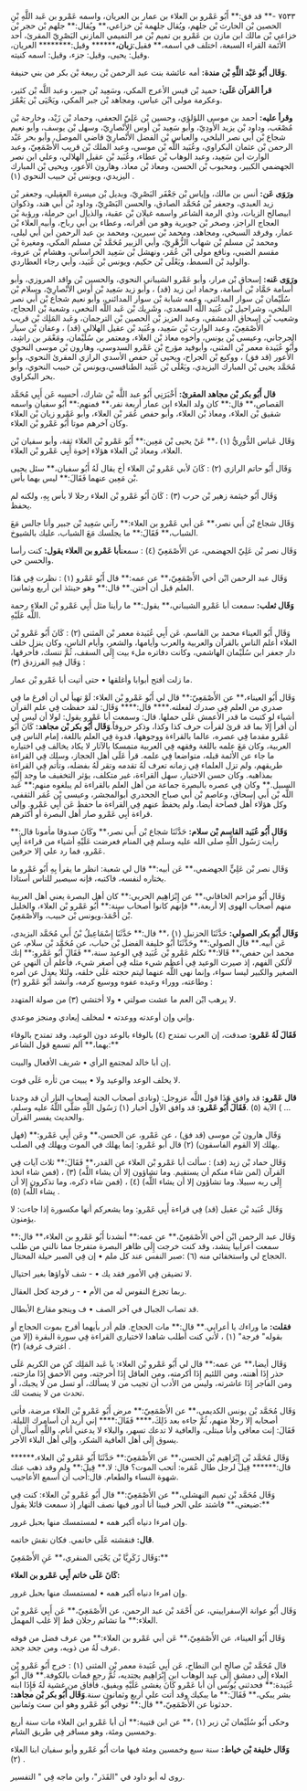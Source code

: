 ٧٥٣٣ -** قد فق:** أَبُو عَمْرو بن العلاء بن عمار بن العريان، واسمه عَمْرو بن عَبد اللَّهِ بْنِ الحصين بْن الحارث بْن جلهم، ويُقال جلهمة بْن خزاعي،** ويُقال:** جلهم بْن حجر بْن خزاعي بْن مالك ابن مازن بن عَمْرو بن تميم بْن مر التميمي المازني البَصْرِيّ المقرئ، أحد الأئمة القراء السبعة، اختلف في اسمه،** فقيل:**زبان،******** وقيل:******** العريان، وقيل: يحيى، وقيل: جزء، وقيل: اسمه كنيته.

**وَقَال أَبُو عَبْد اللَّهِ بْن مندة:** أمه عائشة بنت عبد الرحمن بْن ربيعة بْن بكر من بني حنيفة.

**قرأ القرآن عَلَى:** حميد بْن قيس الأعرج المكي، وسَعِيد بْن جبير، وعبد اللَّه بْن كثير، وعكرمة مولى ابْن عباس، ومجاهد بْن جبر المكي، ويَحْيَى بْن يَعْمَُرَ.

**وقرأ عليه:** أحمد بن موسى اللؤلؤي، وحسين بْن عَلِيّ الجعفي، وحماد بْن زَيْد، وخارجة بْن مُصْعَب، وداود بْن يزيد الأَودِيّ، وأبو سَعِيد بْن أوس الأَنْصارِيّ، وسهل بْن يوسف، وأبو نعيم شجاع بْن أَبي نصر البلخي، والعباس بْن الفضل الأَنْصارِيّ قاضي الموصل، وأبو بحر عَبْد الرحمن بْن عثمان البكراوي، وعُبَيد اللَّه بْن موسى، وعبد الملك بْن قريب الأَصْمَعِيّ، وعبد الوارث ابن سَعِيد، وعبد الوهاب بْن عطاء، وعُبَيد بْن عقيل الهلالي، وعلي ابن نصر الجهضمي الكبير، ومحبوب بْن الحسن، ومعاذ بْن معاذ، وهارون الأَعور، ويحيى بْن المبارك اليزيدي، ويونس بْن حبيب النحوي (١) .

**ورَوَى عَن:** أنس بن مالك، وإياس بْن جَعْفَر البَصْرِيّ، وبديل بْن ميسرة العقيلي، وجعفر بْن زيد العبدي، وجعفر بْن مُحَمَّد الصادق، والحسن البَصْرِيّ، وداود بْن أَبي هند، وذكوان ابيصالح الزيات، وذي الرمة الشاعر واسمه غيلان بْن عقبة، والذيال ابن حرملة، ورؤبة بْن العجاج الراجز، وصخر بْن جويرية وهو من أقرانه، وعطاء بن أَبي رباح، وأبيه العلاء بْن عمار، وفرقد السبخي، ومجاهد، ومحمد بْن سيرين، ومحمد بن عبد الرحمن ابن أَبي ليلى، ومحمد بْن مسلم بْن شهاب الزُّهْرِيّ، وأبي الزبير مُحَمَّد بْن مسلم المكي، ومغيرة بْن مقسم الضبي، ونافع مولى ابْن عُمَر، ونهشل بْن سَعِيد الخراساني، وهشام بْن عروة، والوليد بْن السمط، ويَعْلَى بْن حكيم، ويونس بْن عُبَيد، وأبي رجاء العطاردي.

**ورَوَى عَنه:** إسحاق بْن مرار، وأبو عَمْرو الشيباني النحوي، والحسين بْن واقد المروزي، وأبو أسامة حَمَّاد بْن أسامة، وحماد ابن زيد (قد) ، وأبو زيد سَعِيد بْن أوس الأَنْصارِيّ، وسلام بْن سُلَيْمان بْن سوار المدائني، وعمه شبابة بْن سوار المدائني، وأبو نعيم شجاع بْن أَبي نصر البلخي، وشراحيل بْن عُبَيد اللَّه السعدي، وشَرِيك بْن عَبد اللَّه النخعي، وشعبة بْن الحجاج، وشعيب بْن إسحاق الدمشقي، وعبد العزيز بْن الحصين بْن الترجمان، وعَبد المَلِك بْن قريب الأَصْمَعِيّ، وعبد الوارث بْن سَعِيد، وعُبَيد بْن عقيل الهلالي (قد) ، وعفان بْن سيار الجرجاني، وعيسى بْن يونس، وأخوه معاذ بْن العلاء، ومعتمر بن سُلَيْمان، ومَعْمَر بن راشِد، وأَبُو عُبَيدة معمر بْن المثنى، وأبوفيد مؤرج بْن عَمْرو السدوسي، وهارون بْن موسى النحوي الأَعور (قد فق) ، ووكيع بْن الجراح، ويحيى بْن حفص الأسدي الرازي المقرئ النحوي، وأبو مُحَمَّد يحيى بْن المبارك اليزيدي، ويَعْلَى بْن عُبَيد الطنافسي،ويونس بْن حبيب النحوي، وأبو بحر البكراوي.

**قال أَبُو بكر بْن مجاهد المقرئ:** أَخْبَرَنِي أَبُو عبد اللَّه بْن شارك، أحسبه عَن أَبِي مُحَمَّد القصاص،** قال:** كان ولد العلاء ابن عمار أربعة نفر،** فمنهم:** أَبُو سفيان واسمه شقيق بْن العلاء، ومعاذ بْن العلاء، وأبو حفص عُمَر بْن العلاء، وأبو عَمْرو زيان بْن العلاء وكان آخرهم موتا أَبُو عَمْرو بْن العلاء.

وَقَال عَباس الدُّورِيُّ (١) ،** عَنْ يحيى بْن مَعِين:** أَبُو عَمْرو بْن العلاء ثقة، وأبو سفيان بْن العلاء، ومعاذ بْن العلاء هؤلاء إخوة أَبِي عَمْرو بْن العلاء.

وَقَال أَبُو حاتم الرازي (٢) : كَانَ لأبي عَمْرو بْن العلاء أخ يقال لَهُ أَبُو سفيان،** سئل يحيى بْن مَعِين عنهما فَقَالَ:** ليس بهما بأس.

وَقَال أَبُو خيثمة زهير بْن حرب (٣) : كَانَ أَبُو عَمْرو بْن العلاء رجلا لا بأس بِهِ، ولكنه لم يحفظ.

وَقَال شجاع بْن أَبي نصر،** عَن أبي عَمْرو بن العلاء:** رآني سَعِيد بْن جبير وأنا جالس مَعَ الشباب،** فَقَالَ:** ما يجلسك مَعَ الشباب، عليك بالشيوخ.

وَقَال نصر بْن عَلِيّ الجهضمي، عن الأَصْمَعِيّ (٤) : سمعت**أبا عَمْرو بن العلاء يقول:** كنت رأسا والحسن حي.

وَقَال عبد الرحمن ابْن أخي الأَصْمَعِيّ،** عن عمه:** قال أَبُو عَمْرو (١) : نظرت فِي هَذَا العلم قبل أن أختن.** قال:** وهو حينئذ ابن أربع وثمانين.

**وَقَال ثعلب:** سمعت أبا عَمْرو الشيباني،** يقول:** ما رأينا مثل أَبِي عَمْرو بْن العلاء رحمة اللَّه عَلَيْهِ.

وَقَال أَبُو العيناء محمد بن القاسم، عَن أَبِي عُبَيدة معمر بْن المثنى (٢) : كَانَ أَبُو عَمْرو بْن العلاء أعلم الناس بالقرآن والعربية والعرب وأيامها، والشعر، وأيام الناس، وكان ينزل خلف دار جعفر ابن سُلَيْمان الهاشمي، وكانت دفاتره ملء بيت إِلَى السقف، ثُمَّ تنسك، فأحرقها، وَقَال فِيهِ الفرزدق (٣) :

ما زلت أفتح أبوابا وأغلقها • حتى أتيت أبا عَمْرو بْن عمار.

وَقَال أَبُو العيناء،** عن الأَصْمَعِيّ:** قال لي أَبُو عَمْرو بْن العلاء: لَوْ تهيأ لي أن أفرغ ما فِي صدري من العلم فِي صدرك لفعلته.**** قال:**** وَقَال: لقد حفظت فِي علم القرآن أشياء لو كتبت ما قدر الأعمش عَلَى حملها. قال: وسمعت أبا عَمْرو يقول: لولا أن ليس لي أن أقرأ إلا بما قد قرئ لقرأت حرف كذا وكذا، وذكر حروفاً.**وَقَال أَبُو بكر بْن مجاهد:** كَانَ أَبُو عَمْرو مقدما فِي عصره، عالما بالقراءة ووجوهها، قدوة فِي العلم باللغة، إمام الناس فِي العربية، وكان مَعَ علمه باللغة وفقهه فِي العربية متمسكا بالآثار لا يكاد يخالف فِي اختياره ما جاء عن الأئمة قبله، متواضعا فِي علمه. قرأ عَلَى أهل الحجاز، وسلك فِي القراءة طريقهم، ولم تزل العلماء فِي زمانه تعرف لَهُ تقدمه وتقر لَهُ بفضله، وتأتم فِي القراءة بمذاهبه. وكان حسن الاختيار، سهل القراءة، غير متكلف، يؤثر التخفيف ما وجد إِلَيْهِ السبيل.** وكان فِي عصره بالبصرة جماعة من أهل العلم بالقراءة لم يبلغوه منهم:** عَبد اللَّه بْن أَبي إسحاق، وعاصم بْن أَبي صباح الجحدري أبوالمجشر، وعيسى بْن عُمَر الثقفي، وكل هؤلاء أهل فصاحة أيضا، ولم يحفظ عنهم فِي القراءة ما حفظ عَن أَبِي عَمْرو. وإلى قراءة أَبِي عَمْرو صار أهل البصرة أو أكثرهم.

**وَقَال أَبُو عُبَيد القاسم بْن سلام:** حَدَّثَنَا شجاع بْن أَبي نصر،** وكَانَ صدوقا مأمونا قال:** رأيت رَسُول اللَّهِ صلى الله عليه وسلم فِي المنام فعرضت عَلَيْهِ أشياء من قراءة أَبِي عَمْرو، فما رد علي إلا حرفين.

وَقَال نصر بْن عَلِيٍّ الجهضمي،** عَن أبيه:** قال لي شعبة: انظر ما يقرأ بِهِ أَبُو عَمْرو ما يختاره لنفسه، فاكتبه، فإنه سيصير للناس أستاذا.

وَقَال أَبُو مزاحم الخاقاني،** عن إِبْرَاهِيم الحربي:** كان أهل البصرة يعني أهل العربية منهم أصحاب الهوى إلا أربعة،** فإنهم كانوا أصحاب سنة:** أَبُو عَمْرو بْن العلاء، والخليل بْن أَحْمَدَ،ويونس بْن حبيب، والأَصْمَعِيّ.

**وَقَال أَبُو بكر الصولي:** حَدَّثَنَا الحزنبل (١) ،** قال:** حَدَّثَنَا إِسْمَاعِيلُ بْنُ أَبي مُحَمَّد اليزيدي، عَن أبيه.** قال الصولي:** وحَدَّثَنَا أَبُو خليفة الفضل بْن حباب، عن مُحَمَّد بْن سلام، عن محمد ابن حفص،** قَالا:** تكلم عَمْرو بْن عُبَيد فِي الوعيد سنة،** فَقَالَ أَبُو عَمْرو:** إنك لألكن الفهم، إذ صيرت الوعيد فِي أعظم شيء مثله فِي أصغر شيء، فأعلم أن النهي عن الصغير والكبير ليسا سواء، وإنما نهى اللَّه عنهما ليتم حجته عَلَى خلقه، ولئلا يعدل عن أمره وطاعته، ووراء وعيده عفوه ووسيع كرمه، وأنشد أَبُو عَمْرو (٢) :

لا يرهب ابْن العم ما عشت صولتي • ولا أختشي (٣) من صولة المتهدد.

وإني وإن أوعدته ووعدته • لمخلف إيعادي ومنجز موعدي.

**فَقَالَ لَهُ عَمْرو:** صدقت، إن العرب تمتدح (٤) بالوفاء بالوعد دون الوعيد، وقد تمتدح بالوفاء بهما،** ألم تسمع قول الشاعر:**

إن أبا خالد لمجتمع الرأي • شريف الأفعال والبيت.

لا يخلف الوعد والوعيد ولا • يبيت من ثأره عَلَى فوت.

**قال عَمْرو:** قد وافق هَذَا قول اللَّه عزوجل: (ونادى أصحاب الجنة أصحاب النار أن قد وجدنا ... ) الآية (٥) .**فَقَالَ أَبُو عَمْرو:** قد وافق الأول أخبار (١) رَسُول اللَّهِ صَلَّى اللَّهُ عليه وسلم، والحديث يفسر القرآن.

وَقَال هارون بْن موسى (قد فق) ، عن عَمْرو، عن الحسن،** وعَن أَبِي عَمْرو:** (فهل يهلك إلا القوم الفاسقون) (٢) قال أبو عَمْرو: إنما يهلك في الموت ويهلك فِي الصلب.

وَقَال حماد بْن زيد (قد) : سألت أبا عَمْرو بْن العلاء عن القدر،** فَقَالَ:** ثلاث آيات فِي القرآن (لمن شاء منكم أن يستقيم. وما تشاؤون إلا أن يشاء اللَّه) (٣) ، (فمن شاء اتخذ إِلَى ربه سبيلا، وما تشاؤون إلا أن يشاء اللَّه) (٤) ، (فمن شاء ذكره، وما تذكرون إلا أن يشاء اللَّه) (٥) .

وَقَال عُبَيد بْن عقيل (قد) فِي قراءة أَبِي عَمْرو: وما يشعركم أنها مكسورة إذا جاءت: لا يؤمنون.

وَقَال عبد الرحمن ابْن أخي الأَصْمَعِيّ،** عن عمه:** أنشدنا أَبُو عَمْرو بن العلاء،** قال:** سمعت أعرابيا ينشد، وقد كنت خرجت إِلَى ظاهر البصرة متفرجا مما نالني من طلب الحجاج لي واستخفائي منه (٦) :صبر النفس عند كل ملم • إن فِي الصبر حيلة المحتال.

لا تضيقن فِي الأمور فقد يك • - شف لأواؤها بغير احتيال.

ربما تجزع النفوس له من الأم • - ر فرجة كحل العقال.

قد تصاب الجبال في آخر الصف • ف وينجو مقارع الأبطال.

**فقلت:** ما وراءك يا أعرابي.** قال:** مات الحجاج. فلم أدر بأيهما أفرح بموت الحجاج أو بقوله" فرجة" (١) ، لأني كنت أطلب شاهدا لاختياري القراءة فِي سورة البقرة (إلا من اغترف غرفة) (٢) .

وَقَال أيضا،** عن عمه:** قال لي أَبُو عَمْرو بْن العلاء: يا عَبد المَلِك كن من الكريم عَلَى حذر إِذَا أهنته، ومن اللئيم إِذَا أكرمته، ومن العاقل إِذَا أحرجته، ومن الأحمق إِذَا مازحته، ومن الفاجر إِذَا عاشرته، وليس من الأدب أن تجيب من لا يسألك، أو تسل من لا يجبك، أو تحدث من لا ينصت لك.

وَقَال مُحَمَّد بْن يونس الكديمي،** عن الأَصْمَعِيّ:** مرض أَبُو عَمْرو بْن العلاء مرضة، فأتى أصحابه إلا رجلا منهم، ثُمَّ جاءه بعد ذَلِكَ،**** فَقَالَ:**** إني أريد أن أسامرك الليلة. فَقَالَ: إنت معافى وأنا مبتلى، والعافية لا تدعك تسهر، والبلاء لا يدعني أنام، واللَّهِ أسأل أن يسوق إِلَى أهل العافية الشكر، وإلى أهل البلاء الأجر.

وَقَال مُحَمَّد بْن إِبْرَاهِيم بْن الحسن،** عن الأَصْمَعِيّ:** حَدَّثَنَا أَبُو عَمْرو بْن العلاء،****** قال:****** قِيلَ لرجل طال عُمَره: أتحب الموت؟ قال: لا.** قِيلَ:** ولم وقد ذهب عنك شهوة النساء والطعام. قال:أحب أن أسمع الأعاجيب.

وَقَال مُحَمَّد بْن تميم النهشلي،** عن الأَصْمَعِيّ:** قال أَبُو عَمْرو بْن العلاء: كنت فِي ضيعتي،** فاشتد علي الحر فبينا أنا أدور فيها نصف النهار إذ سمعت قائلا يقول:**

وإن امرءا دنياه أكبر همه • لمستمسك منها بحبل غرور.

**قال:** فنقشته عَلَى خاتمي. فكان نقش خاتمه.

وَقَال زَكَرِيَّا بْن يَحْيَى المنقري،** عَنِ الأَصْمَعِيّ:**

**كَانَ عَلَى خاتم أَبِي عَمْرو بن العلاء:**

وإن امرءا دنياه أكبر همه • لمستمسك منها بحبل غرور.

وَقَال أَبُو عوانة الإسفراييني، عن أَحْمَد بْن عبد الرحمن، عن الأَصْمَعِيّ،** عَن أَبِي عَمْرو بْن العلاء:** ما تشاتم رجلان قط إلا غلب المهمل.

وَقَال أَبُو العيناء، عن الأَصْمَعِيّ،** عَن أبي عَمْرو بن العلاء:** من عرف فضل من فوقه عرف لَهُ من ذويه، ومن جحد جحد.

قال مُحَمَّد بْن صالح ابن النطاح، عَن أَبِي عُبَيدة معمر بْن المثنى (١) : خرج أَبُو عَمْرو بْن العلاء إِلَى دمشق إِلَى عبد الوهاب ابن إِبْرَاهِيم يجتديه، ثُمَّ رجع فمات بالكوفة.** قال أَبُو عُبَيدة:** فحدثني يُونُس أَن أبا عَمْرو كَانَ يغشى عَلَيْهِ ويفيق، فأفاق من غشية لَهُ فَإِذَا ابنه بشر يبكي،** فَقَالَ:** ما يبكيك وقد أتت علي أربع وثمانون سنة.**وَقَال أَبُو بكر بْن مجاهد:** حدثونا عن الأَصْمَعِيّ،** قال:** توفي أَبُو عَمْرو وهو ابن ست وثمانين.

وحكى أَبُو سُلَيْمان بْن زبر (١) ،** عن ابن قتيبة:** أن أبا عَمْرو ابن العلاء مات سنة أربع وخمسين ومئة، وهو مسافر فِي طريق الشام.

**وَقَال خليفة بْن خياط:** سنة سبع وخمسين ومئة فيها مات أَبُو عَمْرو وأبو سفيان ابنا العلاء (٢) .

روى له أبو داود في "القَدَر"، وابن ماجه فِي " التفسير.